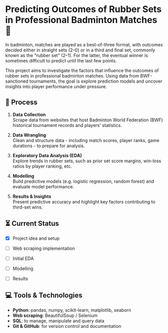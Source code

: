 # Predicting Outcomes of Rubber Sets in Professional Badminton Matches 🏸
In badminton, matches are played as a best-of-three format, with outcomes decided either in straight sets (2–0) or in a third and final set, commonly known as the "rubber set" (2–1). For the latter, the eventual winner is sometimes difficult to predict until the last few points.

This project aims to investigate the factors that influence the outcomes of rubber sets in professional badminton matches. Using data from BWF-sanctioned tournaments, the goal is explore prediction models and uncover insights into player performance under pressure.


## 📝 Process
1. **Data Collection**\
Scrape data from websites that host Badminton World Federation (BWF) historical tournament records and players' statistics.

2. **Data Wrangling**\
Clean and structure data - including match scores, player ranks, game durations - to prepare for analysis.

3. **Exploratory Data Analysis (EDA)**\
Explore trends in rubber sets, such as prior set score margins, win-loss ratios by player ranking, etc.

4. **Modelling**\
Build predictive models (e.g. logistic regression, random forest) and evaluate model performance.

5. **Results & Insights**\
Present predictive accuracy and highlight key factors contributing to third-set wins.


## ⏳ Current Status
- [x] Project idea and setup
- [ ] Web scraping implementation
- [ ] Initial EDA
- [ ] Modelling
- [ ] Results


## 💻 Tools & Technologies
- **Python**: pandas, numpy, scikit-learn, matplotlib, seaborn
- **Web scraping**: BeautifulSoup / Selenium
- **SQL**: to manage, manipulate and query data
- **Git & GitHub**: for version control and documentation
